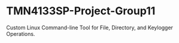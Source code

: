 # TMN4133SP-Project-Group11
Custom Linux Command-line Tool for File, Directory, and Keylogger Operations.
